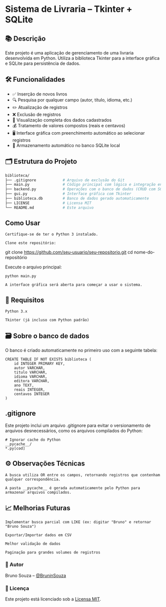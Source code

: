 # Sistema de Livraria – Tkinter + SQLite

## 📚 Descrição

Este projeto é uma aplicação de gerenciamento de uma livraria desenvolvida em Python. Utiliza a biblioteca Tkinter para a interface gráfica e SQLite para persistência de dados. 

## 🛠️ Funcionalidades

- ✅ Inserção de novos livros
- 🔍 Pesquisa por qualquer campo (autor, título, idioma, etc.)
- ✏️ Atualização de registros
- ❌ Exclusão de registros
- 📃 Visualização completa dos dados cadastrados
- 💰 Tratamento de valores compostos (reais e centavos)
- 🖥️ Interface gráfica com preenchimento automático ao selecionar registros
- 🧠 Armazenamento automático no banco SQLite local

## 🗂️ Estrutura do Projeto

```bash
biblioteca/
├── .gitignore            # Arquivo de exclusão do Git
├── main.py               # Código principal com lógica e integração entre GUI e backend
├── backend.py            # Operações com o banco de dados (CRUD com SQLite)
├── gui.py                # Interface gráfica com Tkinter
├── biblioteca.db         # Banco de dados gerado automaticamente
├── LICENSE               # Licensa MIT
└── README.md             # Este arquivo

```

## Como Usar

    Certifique-se de ter o Python 3 instalado.

    Clone este repositório:

git clone https://github.com/seu-usuario/seu-repositorio.git
cd nome-do-repositório

Execute o arquivo principal:

    python main.py

    A interface gráfica será aberta para começar a usar o sistema.

## 🧪 Requisitos

    Python 3.x

    Tkinter (já incluso com Python padrão)

## 🗃️ Sobre o banco de dados
O banco é criado automaticamente no primeiro uso com a seguinte tabela:

```
CREATE TABLE IF NOT EXISTS biblioteca (
    id INTEGER PRIMARY KEY,
    autor VARCHAR,
    titulo VARCHAR,
    idioma VARCHAR,
    editora VARCHAR,
    ano TEXT,
    reais INTEGER,
    centavos INTEGER
)
```

## .gitignore
Este projeto inclui um arquivo .gitignore para evitar o versionamento de arquivos desnecessários, como os arquivos compilados do Python:
```
# Ignorar cache do Python
__pycache__/
*.py[cod]
```

## ⚙️ Observações Técnicas

    A busca utiliza OR entre os campos, retornando registros que contenham qualquer correspondência.

    A pasta __pycache__ é gerada automaticamente pelo Python para armazenar arquivos compilados. 

## 📈 Melhorias Futuras

    Implementar busca parcial com LIKE (ex: digitar "Bruno" e retornar "Bruno Souza")

    Exportar/Importar dados em CSV

    Melhor validação de dados

    Paginação para grandes volumes de registros

### 👤 Autor

Bruno Souza – [@BruninSouza](https://github.com/BruninSouza)

### 📝 Licença

Este projeto está licenciado sob a [Licensa MIT](LICENSE).